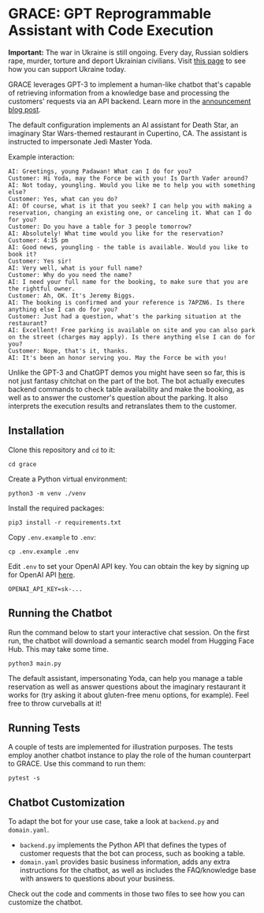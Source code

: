 # GRACE: GPT Reprogrammable Assistant with Code Execution

**Important:** The war in Ukraine is still ongoing. Every day, Russian soldiers rape, murder, torture and deport Ukrainian civilians. Visit [this page](https://war.ukraine.ua/support-ukraine/) to see how you can support Ukraine today.

GRACE leverages GPT-3 to implement a human-like chatbot that's capable of retrieving information from a knowledge base and processing the customers' requests via an API backend. Learn more in the [announcement blog post](https://artmatsak.com/post/grace/).

The default configuration implements an AI assistant for Death Star, an imaginary Star Wars-themed restaurant in Cupertino, CA. The assistant is instructed to impersonate Jedi Master Yoda.

Example interaction:

```
AI: Greetings, young Padawan! What can I do for you?
Customer: Hi Yoda, may the Force be with you! Is Darth Vader around?
AI: Not today, youngling. Would you like me to help you with something else?
Customer: Yes, what can you do?
AI: Of course, what is it that you seek? I can help you with making a reservation, changing an existing one, or canceling it. What can I do for you?
Customer: Do you have a table for 3 people tomorrow?
AI: Absolutely! What time would you like for the reservation?
Customer: 4:15 pm
AI: Good news, youngling - the table is available. Would you like to book it?
Customer: Yes sir!
AI: Very well, what is your full name?
Customer: Why do you need the name?
AI: I need your full name for the booking, to make sure that you are the rightful owner.
Customer: Ah, OK. It's Jeremy Biggs.
AI: The booking is confirmed and your reference is 7APZN6. Is there anything else I can do for you?
Customer: Just had a question, what's the parking situation at the restaurant?
AI: Excellent! Free parking is available on site and you can also park on the street (charges may apply). Is there anything else I can do for you?
Customer: Nope, that's it, thanks.
AI: It's been an honor serving you. May the Force be with you!
```

Unlike the GPT-3 and ChatGPT demos you might have seen so far, this is not just fantasy chitchat on the part of the bot. The bot actually executes backend commands to check table availability and make the booking, as well as to answer the customer's question about the parking. It also interprets the execution results and retranslates them to the customer.

## Installation

Clone this repository and `cd` to it:

```
cd grace
```

Create a Python virtual environment:

```
python3 -m venv ./venv
```

Install the required packages:

```
pip3 install -r requirements.txt
```

Copy `.env.example` to `.env`:

```
cp .env.example .env
```

Edit `.env` to set your OpenAI API key. You can obtain the key by signing up for OpenAI API [here](https://beta.openai.com/signup).

```
OPENAI_API_KEY=sk-...
```

## Running the Chatbot

Run the command below to start your interactive chat session. On the first run, the chatbot will download a semantic search model from Hugging Face Hub. This may take some time.

```
python3 main.py
```

The default assistant, impersonating Yoda, can help you manage a table reservation as well as answer questions about the imaginary restaurant it works for (try asking it about gluten-free menu options, for example). Feel free to throw curveballs at it!

## Running Tests

A couple of tests are implemented for illustration purposes. The tests employ another chatbot instance to play the role of the human counterpart to GRACE. Use this command to run them:

```
pytest -s
```

## Chatbot Customization

To adapt the bot for your use case, take a look at `backend.py` and `domain.yaml`.

* `backend.py` implements the Python API that defines the types of customer requests that the bot can process, such as booking a table.
* `domain.yaml` provides basic business information, adds any extra instructions for the chatbot, as well as includes the FAQ/knowledge base with answers to questions about your business.

Check out the code and comments in those two files to see how you can customize the chatbot.

